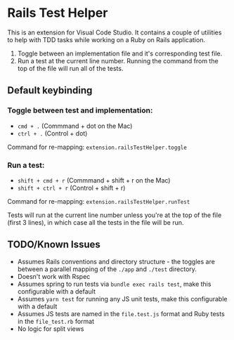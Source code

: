 # Rails Test Helper

This is an extension for Visual Code Studio. It contains a couple of utilities to help with TDD tasks while working on a Ruby on Rails application.

1. Toggle between an implementation file and it's corresponding test file.
2. Run a test at the current line number. Running the command from the top of the file will run all of the tests.

## Default keybinding

### Toggle between test and implementation:

* `cmd + .` (Commmand + dot on the Mac)
* `ctrl + .` (Control + dot)

Command for re-mapping: `extension.railsTestHelper.toggle`

### Run a test:

* `shift + cmd + r` (Commmand + shift + r on the Mac)
* `shift + ctrl + r` (Control + shift + r)

Command for re-mapping: `extension.railsTestHelper.runTest`

Tests will run at the current line number unless you're at the top of the file (first 3 lines), in which case all the tests in the file will be run.

## TODO/Known Issues

* Assumes Rails conventions and directory structure - the toggles are between a parallel mapping of the `./app` and `./test` directory.
* Doesn't work with Rspec
* Assumes spring to run tests via `bundle exec rails test`, make this configurable with a default
* Assumes `yarn test` for running any JS unit tests, make this configurable with a default
* Assumes JS tests are named in the `file.test.js` format and Ruby tests in the `file_test.rb` format
* No logic for split views
